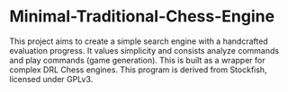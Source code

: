 # Minimal-Traditional-Chess-Engine
This project aims to create a simple search engine with a handcrafted evaluation progress. It values simplicity and consists analyze commands and play commands (game generation). This is built as a wrapper for complex DRL Chess engines. This program is derived from Stockfish, licensed under GPLv3.
